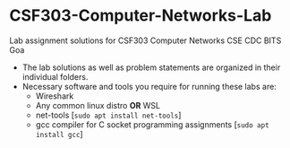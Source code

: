 # CSF303-Computer-Networks-Lab

Lab assignment solutions for CSF303 Computer Networks CSE CDC BITS Goa

- The lab solutions as well as problem statements are organized in their individual folders.
- Necessary software and tools you require for running these labs are:
  - Wireshark
  - Any common linux distro **OR** WSL
  - net-tools [`sudo apt install net-tools`]
  - gcc compiler for C socket programming assignments [`sudo apt install gcc`]
